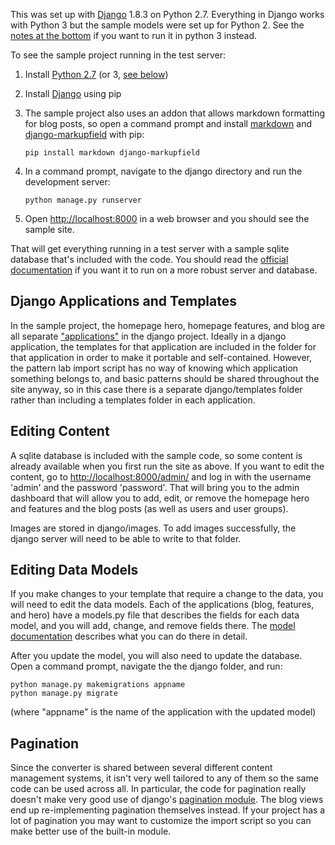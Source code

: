 This was set up with [Django](https://www.djangoproject.com/) 1.8.3 on Python 2.7. Everything in Django works with Python 3 but the sample models were set up for Python 2. See the [notes at the bottom](#running-in-python-3) if you want to run it in python 3 instead.

To see the sample project running in the test server:

1. Install [Python 2.7](https://www.python.org/downloads/) (or 3, [see below](#running-in-python-3))

2. Install [Django](https://docs.djangoproject.com/en/1.8/topics/install/#installing-official-release) using pip

3. The sample project also uses an addon that allows markdown formatting for blog posts, so open a command prompt and install [markdown](https://pypi.python.org/pypi/Markdown) and [django-markupfield](https://github.com/jamesturk/django-markupfield) with pip:
   ```
   pip install markdown django-markupfield
   ```

4. In a command prompt, navigate to the django directory and run the development server:
   ```
   python manage.py runserver
   ```

5. Open [http://localhost:8000](http://localhost:8000) in a web browser and you should see the sample site.

That will get everything running in a test server with a sample sqlite database that's included with the code. You should read the [official documentation](https://docs.djangoproject.com/en/1.8/) if you want it to run on a more robust server and database.

## Django Applications and Templates

In the sample project, the homepage hero, homepage features, and blog are all separate ["applications"](https://docs.djangoproject.com/en/1.8/ref/applications/) in the django project. Ideally in a django application, the templates for that application are included in the folder for that application in order to make it portable and self-contained. However, the pattern lab import script has no way of knowing which application something belongs to, and basic patterns should be shared throughout the site anyway, so in this case there is a separate django/templates folder rather than including a templates folder in each application.

## Editing Content

A sqlite database is included with the sample code, so some content is already available when you first run the site as above. If you want to edit the content, go to [http://localhost:8000/admin/](http://localhost:8000/admin/) and log in with the username 'admin' and the password 'password'. That will bring you to the admin dashboard that will allow you to add, edit, or remove the homepage hero and features and the blog posts (as well as users and user groups).

Images are stored in django/images. To add images successfully, the django server will need to be able to write to that folder.

## Editing Data Models

If you make changes to your template that require a change to the data, you will need to edit the data models. Each of the applications (blog, features, and hero) have a models.py file that describes the fields for each data model, and you will add, change, and remove fields there. The [model documentation](https://docs.djangoproject.com/en/1.8/topics/db/models/) describes what you can do there in detail.

After you update the model, you will also need to update the database. Open a command prompt, navigate the the django folder, and run:
```
python manage.py makemigrations appname
python manage.py migrate
```
(where "appname" is the name of the application with the updated model)

## Pagination

Since the converter is shared between several different content management systems, it isn't very well tailored to any of them so the same code can be used across all. In particular, the code for pagination really doesn't make very good use of django's [pagination module](https://docs.djangoproject.com/en/1.8/topics/pagination/). The blog views end up re-implementing pagination themselves instead. If your project has a lot of pagination you may want to customize the import script so you can make better use of the built-in module.
